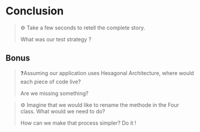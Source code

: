 # Conclusion

> ⚙️ Take a few seconds to retell the complete story.
> 
> What was our test strategy ?

## Bonus 

> ❓Assuming our application uses Hexagonal Architecture, where would each piece of code live?
>
> Are we missing something?

> ⚙️ Imagine that we would like to rename the methode in the Four class. What would we need to do?
>
> How can we make that process simpler?
> Do it !